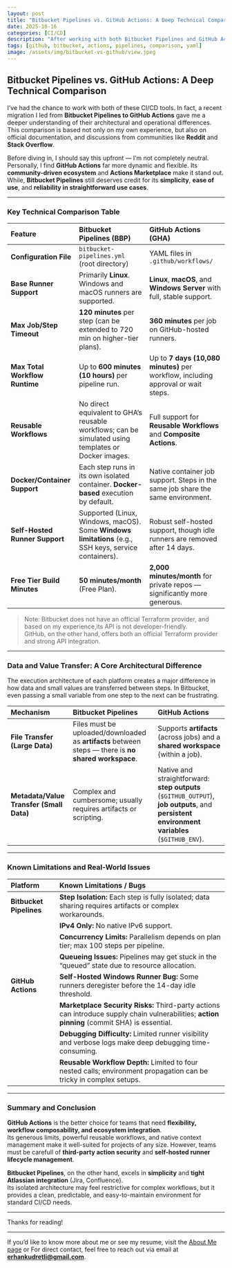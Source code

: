 ```yaml
---
layout: post
title: "Bitbucket Pipelines vs. GitHub Actions: A Deep Technical Comparison"
date: 2025-10-16
categories: [CI/CD]
description: "After working with both Bitbucket Pipelines and GitHub Actions for years, I wanted to share a real, hands-on comparison — what works, what doesn’t."
tags: [github, bitbucket, actions, pipelines, comparison, yaml]
image: /assets/img/bitbucket-vs-github/view.jpeg
---
```


## Bitbucket Pipelines vs. GitHub Actions: A Deep Technical Comparison

I’ve had the chance to work  with both of these CI/CD tools. In fact, a recent migration I led from **Bitbucket Pipelines to GitHub Actions** gave me a deeper understanding of their architectural and operational differences.  
This comparison is based not only on my own experience, but also on official documentation, and discussions from communities like **Reddit** and **Stack Overflow**.

Before diving in, I should say this upfront — I’m not completely neutral.  
Personally, I find **GitHub Actions** far more dynamic and flexible. Its **community-driven ecosystem** and **Actions Marketplace** make it stand out.  
While, **Bitbucket Pipelines** still deserves credit for its **simplicity**, **ease of use**, and **reliability in straightforward use cases**.

---

### Key Technical Comparison Table

| Feature | Bitbucket Pipelines (BBP) | GitHub Actions (GHA) |
| :--- | :--- | :--- |
| **Configuration File** | `bitbucket-pipelines.yml` (root directory) | YAML files in `.github/workflows/` |
| **Base Runner Support** | Primarily **Linux**. Windows and macOS runners are supported. | **Linux**, **macOS**, and **Windows Server** with full, stable support. |
| **Max Job/Step Timeout** | **120 minutes** per step (can be extended to 720 min on higher-tier plans). | **360 minutes** per job on GitHub-hosted runners. |
| **Max Total Workflow Runtime** | Up to **600 minutes (10 hours)** per pipeline run. | Up to **7 days (10,080 minutes)** per workflow, including approval or wait steps. |
| **Reusable Workflows** | No direct equivalent to GHA’s reusable workflows; can be simulated using templates or Docker images. | Full support for **Reusable Workflows** and **Composite Actions**. |
| **Docker/Container Support** | Each step runs in its own isolated container. **Docker-based** execution by default. | Native container job support. Steps in the same job share the same environment. |
| **Self-Hosted Runner Support** | Supported (Linux, Windows, macOS). Some **Windows limitations** (e.g., SSH keys, service containers). | Robust self-hosted support, though idle runners are removed after 14 days. |
| **Free Tier Build Minutes** | **50 minutes/month** (Free Plan). | **2,000 minutes/month** for private repos — significantly more generous. |

> Note: Bitbucket does not have an official Terraform provider, and based on my experience,its API is not developer-friendly.  
> GitHub, on the other hand, offers both an official Terraform provider and strong API integration.

---

### Data and Value Transfer: A Core Architectural Difference

The execution architecture of each platform creates a major difference in how data and small values are transferred between steps.
In Bitbucket, even passing a small variable from one step to the next can be frustrating.

| Mechanism | Bitbucket Pipelines | GitHub Actions |
| :--- | :--- | :--- |
| **File Transfer (Large Data)** | Files must be uploaded/downloaded as **artifacts** between steps — there is **no shared workspace**. | Supports **artifacts** (across jobs) and a **shared workspace** (within a job). |
| **Metadata/Value Transfer (Small Data)** | Complex and cumbersome; usually requires artifacts or scripting. | Native and straightforward: **step outputs** (`$GITHUB_OUTPUT`), **job outputs**, and **persistent environment variables** (`$GITHUB_ENV`). |

---

### Known Limitations and Real-World Issues

| Platform | Known Limitations / Bugs |
| :--- | :--- |
| **Bitbucket Pipelines** | **Step Isolation:** Each step is fully isolated; data sharing requires artifacts or complex workarounds. |
|  | **IPv4 Only:** No native IPv6 support. |
|  | **Concurrency Limits:** Parallelism depends on plan tier; max 100 steps per pipeline. |
|  | **Queueing Issues:** Pipelines may  get stuck in the “queued” state due to resource allocation. |
| **GitHub Actions** | **Self-Hosted Windows Runner Bug:** Some runners deregister before the 14-day idle threshold. |
|  | **Marketplace Security Risks:** Third-party actions can introduce supply chain vulnerabilities; **action pinning** (commit SHA) is essential. |
|  | **Debugging Difficulty:** Limited runner visibility and verbose logs make deep debugging time-consuming. |
|  | **Reusable Workflow Depth:** Limited to four nested calls; environment propagation can be tricky in complex setups. |

---

### Summary and Conclusion

**GitHub Actions** is the better choice for teams that need **flexibility, workflow composability, and ecosystem integration**.  
Its generous limits, powerful reusable workflows, and native context management make it well-suited for projects of any size. However, teams must be carefull of **third-party action security** and **self-hosted runner lifecycle management**.

**Bitbucket Pipelines**, on the other hand, excels in **simplicity** and **tight Atlassian integration** (Jira, Confluence).  
Its isolated architecture may feel restrictive for complex workflows, but it provides a clean, predictable, and easy-to-maintain environment for standard CI/CD needs.

---

Thanks for reading!  

---


If you’d like to know more about me or see my resume, visit the [About Me page](/about-me) or For direct contact, feel free to reach out via email at **erhankudretli@gmail.com**.